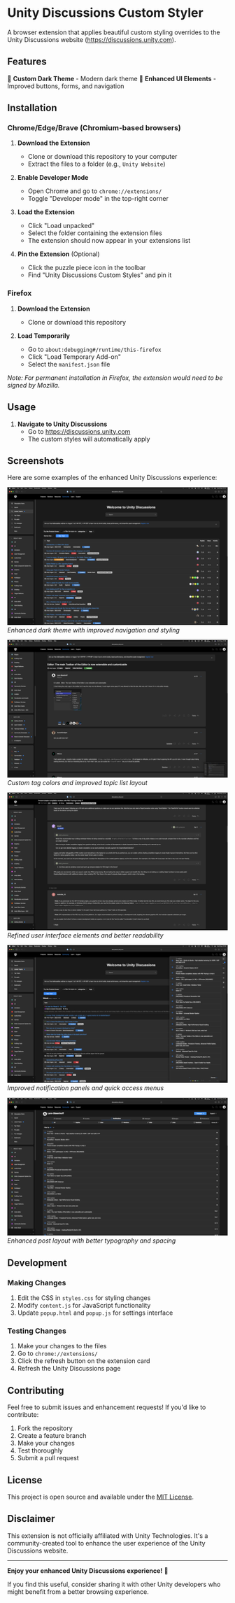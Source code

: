 # Unity Discussions Custom Styler

A browser extension that applies beautiful custom styling overrides to the Unity Discussions website (https://discussions.unity.com).

## Features

🎨 **Custom Dark Theme** - Modern dark theme
🎯 **Enhanced UI Elements** - Improved buttons, forms, and navigation  

## Installation

### Chrome/Edge/Brave (Chromium-based browsers)

1. **Download the Extension**
   - Clone or download this repository to your computer
   - Extract the files to a folder (e.g., `Unity Website`)

2. **Enable Developer Mode**
   - Open Chrome and go to `chrome://extensions/`
   - Toggle "Developer mode" in the top-right corner

3. **Load the Extension**
   - Click "Load unpacked"
   - Select the folder containing the extension files
   - The extension should now appear in your extensions list

4. **Pin the Extension** (Optional)
   - Click the puzzle piece icon in the toolbar
   - Find "Unity Discussions Custom Styles" and pin it

### Firefox

1. **Download the Extension**
   - Clone or download this repository

2. **Load Temporarily**
   - Go to `about:debugging#/runtime/this-firefox`
   - Click "Load Temporary Add-on"
   - Select the `manifest.json` file

*Note: For permanent installation in Firefox, the extension would need to be signed by Mozilla.*

## Usage

1. **Navigate to Unity Discussions**
   - Go to https://discussions.unity.com
   - The custom styles will automatically apply

## Screenshots

Here are some examples of the enhanced Unity Discussions experience:

![Screenshot 1](1.png)
*Enhanced dark theme with improved navigation and styling*

![Screenshot 2](2.png)
*Custom tag colors and improved topic list layout*

![Screenshot 3](3.png)
*Refined user interface elements and better readability*

![Screenshot 4](4.png)
*Improved notification panels and quick access menus*

![Screenshot 5](5.png)
*Enhanced post layout with better typography and spacing*


## Development

### Making Changes
1. Edit the CSS in `styles.css` for styling changes
2. Modify `content.js` for JavaScript functionality
3. Update `popup.html` and `popup.js` for settings interface

### Testing Changes
1. Make your changes to the files
2. Go to `chrome://extensions/`
3. Click the refresh button on the extension card
4. Refresh the Unity Discussions page

## Contributing

Feel free to submit issues and enhancement requests! If you'd like to contribute:

1. Fork the repository
2. Create a feature branch
3. Make your changes
4. Test thoroughly
5. Submit a pull request

## License

This project is open source and available under the [MIT License](LICENSE).

## Disclaimer

This extension is not officially affiliated with Unity Technologies. It's a community-created tool to enhance the user experience of the Unity Discussions website.

---

**Enjoy your enhanced Unity Discussions experience!** 🎉

If you find this useful, consider sharing it with other Unity developers who might benefit from a better browsing experience.
